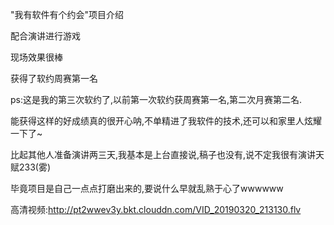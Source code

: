 "我有软件有个约会"项目介绍

配合演讲进行游戏

现场效果很棒

获得了软约周赛第一名

ps:这是我的第三次软约了,以前第一次软约获周赛第一名,第二次月赛第二名.

能获得这样的好成绩真的很开心呐,不单精进了我软件的技术,还可以和家里人炫耀一下了~

比起其他人准备演讲两三天,我基本是上台直接说,稿子也没有,说不定我很有演讲天赋233(雾)

毕竟项目是自己一点点打磨出来的,要说什么早就乱熟于心了wwwwww

高清视频:http://pt2wwev3y.bkt.clouddn.com/VID_20190320_213130.flv